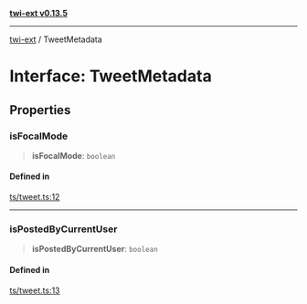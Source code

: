 [**twi-ext v0.13.5**](../README.md)

***

[twi-ext](../README.md) / TweetMetadata

# Interface: TweetMetadata

## Properties

### isFocalMode

> **isFocalMode**: `boolean`

#### Defined in

[ts/tweet.ts:12](https://github.com/Robot-Inventor/twi-ext/blob/161180962d20763ef92b105acdbfd3ec11584936/src/ts/tweet.ts#L12)

***

### isPostedByCurrentUser

> **isPostedByCurrentUser**: `boolean`

#### Defined in

[ts/tweet.ts:13](https://github.com/Robot-Inventor/twi-ext/blob/161180962d20763ef92b105acdbfd3ec11584936/src/ts/tweet.ts#L13)
